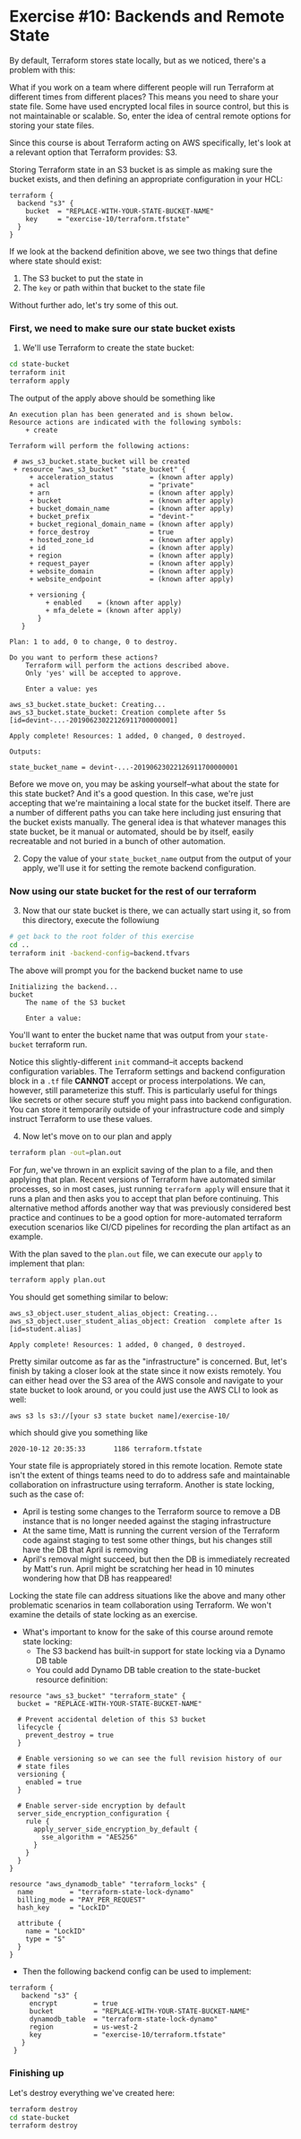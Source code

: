 # Exercise #10: Backends and Remote State

By default, Terraform stores state locally, but as we noticed, there's a problem with this:

What if you work on a team where different people will run Terraform at different times from different places? This
means you need to share your state file. Some have used encrypted local files in source control, but this is not maintainable or scalable. So, enter the idea of central remote options for storing
your state files.

Since this course is about Terraform acting on AWS specifically, let's look at a relevant option that Terraform provides: S3.

Storing Terraform state in an S3 bucket is as simple as making sure the bucket exists, and then defining an appropriate configuration in your HCL:

```hcl
terraform {
  backend "s3" {
    bucket  = "REPLACE-WITH-YOUR-STATE-BUCKET-NAME"
    key     = "exercise-10/terraform.tfstate"
  }
}
```

If we look at the backend definition above, we see two things that define where state should exist:

1. The S3 bucket to put the state in
1. The `key` or path within that bucket to the state file

Without further ado, let's try some of this out.

### First, we need to make sure our state bucket exists

1. We'll use Terraform to create the state bucket:

```bash
cd state-bucket
terraform init
terraform apply
```

The output of the apply above should be something like

```
An execution plan has been generated and is shown below.
Resource actions are indicated with the following symbols:
    + create

Terraform will perform the following actions:

 # aws_s3_bucket.state_bucket will be created
 + resource "aws_s3_bucket" "state_bucket" {
     + acceleration_status         = (known after apply)
     + acl                         = "private"
     + arn                         = (known after apply)
     + bucket                      = (known after apply)
     + bucket_domain_name          = (known after apply)
     + bucket_prefix               = "devint-"
     + bucket_regional_domain_name = (known after apply)
     + force_destroy               = true
     + hosted_zone_id              = (known after apply)
     + id                          = (known after apply)
     + region                      = (known after apply)
     + request_payer               = (known after apply)
     + website_domain              = (known after apply)
     + website_endpoint            = (known after apply)

     + versioning {
         + enabled    = (known after apply)
         + mfa_delete = (known after apply)
       }
   }

Plan: 1 to add, 0 to change, 0 to destroy.

Do you want to perform these actions?
    Terraform will perform the actions described above.
    Only 'yes' will be accepted to approve.

    Enter a value: yes

aws_s3_bucket.state_bucket: Creating...
aws_s3_bucket.state_bucket: Creation complete after 5s [id=devint-...-20190623022126911700000001]

Apply complete! Resources: 1 added, 0 changed, 0 destroyed.

Outputs:

state_bucket_name = devint-...-20190623022126911700000001
```

Before we move on, you may be asking yourself–what about the state for this state bucket? And it's a good
question. In this case, we're just accepting that we're maintaining a local state for the bucket itself. There are a number of different paths you can take here including just ensuring that the bucket exists manually. The general idea is that whatever manages this state bucket, be it manual or automated, should be by itself, easily recreatable and not buried in a bunch of other automation.

2. Copy the value of your `state_bucket_name` output from the output of your apply, we'll use it for setting the remote
   backend configuration.

### Now using our state bucket for the rest of our terraform

3. Now that our state bucket is there, we can actually start using it, so from this directory, execute the followiung

```bash
# get back to the root folder of this exercise
cd ..
terraform init -backend-config=backend.tfvars
```

The above will prompt you for the backend bucket name to use

```
Initializing the backend...
bucket
    The name of the S3 bucket

    Enter a value:
```

You'll want to enter the bucket name that was output from your `state-bucket` terraform run.

Notice this slightly-different `init` command–it accepts backend configuration variables. The Terraform settings and backend configuration block in a `.tf` file **CANNOT** accept or process interpolations. We can, however, still parameterize this stuff. This is particularly useful for things like secrets or other secure stuff you might pass into backend configuration. You can store it temporarily outside of your infrastructure code and simply instruct Terraform to use these values.

4. Now let's move on to our plan and apply

```bash
terraform plan -out=plan.out
```

For _fun_, we've thrown in an explicit saving of the plan to a file, and then applying that plan. Recent versions of
Terraform have automated similar processes, so in most cases, just running `terraform apply` will ensure that it runs a plan and then asks you to accept that plan before continuing. This alternative method affords another way that was previously considered best practice and continues to be a good option for more-automated terraform execution scenarios like CI/CD pipelines for recording the plan artifact as an example.

With the plan saved to the `plan.out` file, we can execute our `apply` to implement that plan:

```bash
terraform apply plan.out
```

You should get something similar to below:

```
aws_s3_object.user_student_alias_object: Creating...
aws_s3_object.user_student_alias_object: Creation  complete after 1s [id=student.alias]

Apply complete! Resources: 1 added, 0 changed, 0 destroyed.
```

Pretty similar outcome as far as the "infrastructure" is concerned. But, let's finish by taking a closer look at the
state since it now exists remotely. You can either head over the S3 area of the AWS console and navigate to your state bucket to look around, or you could just use the AWS CLI to look as well:

```bash
aws s3 ls s3://[your s3 state bucket name]/exercise-10/
```

which should give you something like

```
2020-10-12 20:35:33       1186 terraform.tfstate
```

Your state file is appropriately stored in this remote location. Remote state isn't the extent of things teams need to do to address safe and maintainable collaboration on infrastructure using terraform. Another is state locking, such as the case of:

- April is testing some changes to the Terraform source to remove a DB instance that is no longer needed against the staging infrastructure
- At the same time, Matt is running the current version of the Terraform code against staging to test some other things, but his changes still have the DB that April is removing
- April's removal might succeed, but then the DB is immediately recreated by Matt's run. April might be scratching her head in 10 minutes wondering how that DB has reappeared!

Locking the state file can address situations like the above and many other problematic scenarios in team collaboration using Terraform. We won't examine the details of state locking as an exercise.

- What's important to know for the sake of this course around remote state locking:
  - The S3 backend has built-in support for state locking via a Dynamo DB table
  - You could add Dynamo DB table creation to the state-bucket resource definition:

```hcl
resource "aws_s3_bucket" "terraform_state" {
  bucket = "REPLACE-WITH-YOUR-STATE-BUCKET-NAME"

  # Prevent accidental deletion of this S3 bucket
  lifecycle {
    prevent_destroy = true
  }

  # Enable versioning so we can see the full revision history of our
  # state files
  versioning {
    enabled = true
  }

  # Enable server-side encryption by default
  server_side_encryption_configuration {
    rule {
      apply_server_side_encryption_by_default {
        sse_algorithm = "AES256"
      }
    }
  }
}

resource "aws_dynamodb_table" "terraform_locks" {
  name         = "terraform-state-lock-dynamo"
  billing_mode = "PAY_PER_REQUEST"
  hash_key     = "LockID"

  attribute {
    name = "LockID"
    type = "S"
  }
}
```

  - Then the following backend config can be used to implement:

```hcl
terraform {
   backend "s3" {
     encrypt         = true
     bucket          = "REPLACE-WITH-YOUR-STATE-BUCKET-NAME"
     dynamodb_table  = "terraform-state-lock-dynamo"
     region          = us-west-2
     key             = "exercise-10/terraform.tfstate"
   }
 }
```

### Finishing up

Let's destroy everything we've created here:

```bash
terraform destroy
cd state-bucket
terraform destroy
```
